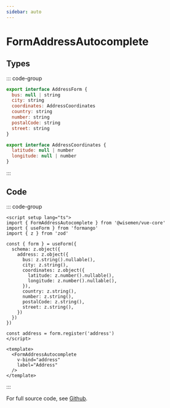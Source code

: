 ```yaml
---
sidebar: auto
---
```



# FormAddressAutocomplete

<!-- Import autogenerated docs -->
<!-- @include: ./form-address-autocomplete-meta.md -->


## Types

::: code-group
```js [AddressForm]
export interface AddressForm {
  bus: null | string
  city: string
  coordinates: AddressCoordinates
  country: string
  number: string
  postalCode: string
  street: string
}

export interface AddressCoordinates {
  latitude: null | number
  longitude: null | number
}
```
:::


## Code

::: code-group
```vue [Usage]
<script setup lang="ts">
import { FormAddressAutocomplete } from '@wisemen/vue-core'
import { useForm } from 'formango'
import { z } from 'zod'

const { form } = useForm({
  schema: z.object({
    address: z.object({
      bus: z.string().nullable(),
      city: z.string(),
      coordinates: z.object({
        latitude: z.number().nullable(),
        longitude: z.number().nullable(),
      }),
      country: z.string(),
      number: z.string(),
      postalCode: z.string(),
      street: z.string(),
    })
  })
})

const address = form.register('address')
</script>

<template>
  <FormAddressAutocomplete 
    v-bind="address" 
    label="Address"
  />
</template>
```
:::

For full source code, see [Github](https://github.com/wisemen-digital/vue-core/blob/main/packages/components/src/components/address/FormAddressAutocomplete.vue).
